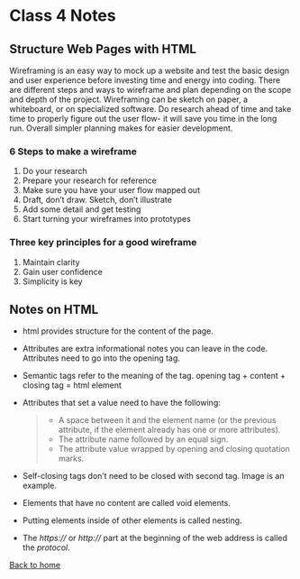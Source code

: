 # Class 4 Notes

## Structure Web Pages with HTML

Wireframing is an easy way to mock up a website and test the basic design and user experience before investing time and energy into coding.  There are different steps and ways to wireframe and plan depending on the scope and depth of the project.  Wireframing can be sketch on paper, a whiteboard, or on specialized software.
Do research ahead of time and take time to properly figure out the user flow- it will save you time in the long run.  Overall simpler planning makes for easier development.

### 6 Steps to make a wireframe

1. Do your research
2. Prepare your research for reference
3. Make sure you have your user flow mapped out
4. Draft, don’t draw. Sketch, don’t illustrate
5. Add some detail and get testing
6. Start turning your wireframes into prototypes

### Three key principles for a good wireframe

1. Maintain clarity
2. Gain user confidence
3. Simplicity is key

## Notes on HTML

+ html provides structure for the content of the page.
+ Attributes are extra informational notes you can leave in the code.  Attributes need to go into the opening tag.
+ Semantic tags refer to the meaning of the tag.
opening tag + content + closing tag = html element

+ Attributes that set a value need to have the following:

    >+ A space between it and the element name (or the previous attribute, if the element already has one or more attributes).
    >+ The attribute name followed by an equal sign.
    >+ The attribute value wrapped by opening and closing quotation marks.

+ Self-closing tags don’t need to be closed with second tag.  Image is an example.
+ Elements that have no content are called void elements.
+ Putting elements inside of other elements is called nesting.
+ The *https://* or *http://* part at the beginning of the web address is called the *protocol*.

[Back to home](../README.md)
